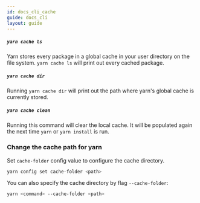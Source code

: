 ```yaml
---
id: docs_cli_cache
guide: docs_cli
layout: guide
---
```


##### `yarn cache ls` <a class="toc" id="toc-yarn-cache-ls" href="#toc-yarn-cache-ls"></a>

Yarn stores every package in a global cache in your user directory on the file
system. `yarn cache ls` will print out every cached package.

##### `yarn cache dir` <a class="toc" id="toc-yarn-cache-dir" href="#toc-yarn-cache-dir"></a>

Running `yarn cache dir` will print out the path where yarn's global cache is currently stored.

##### `yarn cache clean` <a class="toc" id="toc-yarn-cache-clean" href="#toc-yarn-cache-clean"></a>

Running this command will clear the local cache. It will be populated again the
next time `yarn` or `yarn install` is run.

### Change the cache path for yarn <a class="toc" id="toc-change-the-cache-path-for-yarn" href="#toc-change-the-cache-path-for-yarn"></a>

Set `cache-folder` config value to configure the cache directory.
```sh
yarn config set cache-folder <path>
```

You can also specify the cache directory by flag `--cache-folder`:
```sh
yarn <command> --cache-folder <path>
```